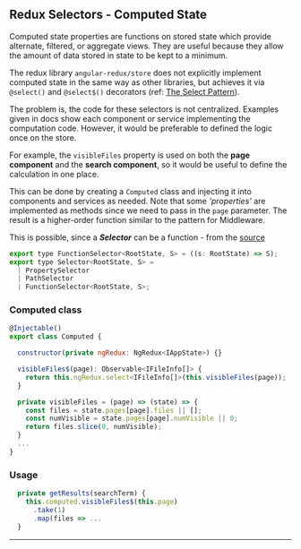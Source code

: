 ## Redux Selectors - Computed State

Computed state properties are functions on stored state which provide alternate, filtered, or aggregate views.  They are useful because they allow the amount of data stored in state to be kept to a minimum. 

The redux library `angular-redux/store` does not explicitly implement computed state in the same way as other libraries, but achieves it via `@select()` and `@select$()` decorators (ref: [The Select Pattern](https://github.com/angular-redux/store/blob/master/articles/select-pattern.md)).  

The problem is, the code for these selectors is not centralized. Examples given in docs show each component or service implementing the computation code. However, it would be preferable to defined the logic once on the store.  

For example, the `visibleFiles` property is used on both the **page component** and the **search component**, so it would be useful to define the calculation in one place. 

This can be done by creating a `Computed` class and injecting it into components and services as needed. Note that some _'properties'_ are implemented as methods since we need to pass in the `page` parameter. The result is a higher-order function similar to the pattern for Middleware.

This is possible, since a ***Selector*** can be a function - from the [source](https://github.com/angular-redux/store/blob/master/src/components/selectors.ts)

```javascript
export type FunctionSelector<RootState, S> = ((s: RootState) => S);
export type Selector<RootState, S> =
  | PropertySelector
  | PathSelector
  | FunctionSelector<RootState, S>;
```

### Computed class

```javascript
@Injectable()
export class Computed {

  constructor(private ngRedux: NgRedux<IAppState>) {}

  visibleFiles$(page): Observable<IFileInfo[]> {
    return this.ngRedux.select<IFileInfo[]>(this.visibleFiles(page));
  }

  private visibleFiles = (page) => (state) => {
    const files = state.pages[page].files || [];
    const numVisible = state.pages[page].numVisible || 0;
    return files.slice(0, numVisible);
  }
  ...
}
```

### Usage

```javascript
  private getResults(searchTerm) {
    this.computed.visibleFiles$(this.page)
      .take(1)
      .map(files => ...
  }
```

---------------------------------------
